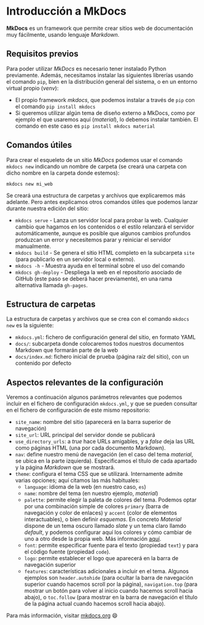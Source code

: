 # Introducción a MkDocs

**MkDocs** es un framework que permite crear sitios web de documentación muy fácilmente, usando lenguaje *Markdown*.

## Requisitos previos

Para poder utilizar *MkDocs* es necesario tener instalado Python previamente. Además, necesitamos instalar las siguientes librerías usando el comando `pip`, bien en la distribución general del sistema, o en un entorno virtual propio (*venv*):

* El propio framework *mkdocs*, que podemos instalar a través de `pip` con el comando `pip install mkdocs`
* Si queremos utilizar algún tema de diseño externo a MkDocs, como por ejemplo el que usaremos aquí (*material*), lo debemos instalar también. El comando en este caso es `pip install mkdocs material`

## Comandos útiles

Para crear el esqueleto de un sitio *MkDocs* podemos usar el comando `mkdocs new` indicando un nombre de carpeta (se creará una carpeta con dicho nombre en la carpeta donde estemos):

```
mkdocs new mi_web
```

Se creará una estructura de carpetas y archivos que explicaremos más adelante. Pero antes explicamos otros comandos útiles que podemos lanzar durante nuestra edición del sitio:

* `mkdocs serve` - Lanza un servidor local para probar la web. Cualquier cambio que hagamos en los contenidos o el estilo relanzará el servidor automáticamente, aunque es posible que algunos cambios profundos produzcan un error y necesitemos parar y reiniciar el servidor manualmente.
* `mkdocs build` - Se genera el sitio HTML completo en la subcarpeta `site` (para publicarlo en un servidor local o externo).
* `mkdocs -h` - Muestra ayuda en el terminal sobre el uso del comando
* `mkdocs gh-deploy` - Despliega la web en el repositorio asociado de GitHub (este paso se deberá hacer previamente), en una rama alternativa llamada `gh-pages`.

## Estructura de carpetas

La estructura de carpetas y archivos que se crea con el comando `mkdocs new` es la siguiente:

* `mkdocs.yml`: fichero de configuración general del sitio, en formato YAML
* `docs/`: subcarpeta donde colocaremos todos nuestros documentos Markdown que formarán parte de la web
* `docs/index.md`: fichero inicial de prueba (página raíz del sitio), con un contenido por defecto

## Aspectos relevantes de la configuración

Veremos a continuación algunos parámetros relevantes que podemos incluir en el fichero de configuración `mkdocs.yml`, y que se pueden consultar en el fichero de configuración de este mismo repositorio:

* `site_name`: nombre del sitio (aparecerá en la barra superior de navegación)
* `site_url`: URL principal del servidor donde se publicará
* `use_directory_urls`: a *true* hace URLs amigables, y a *false* deja las URL como páginas HTML (una por cada documento Markdown).
* `nav`: define nuestro menú de navegación (en el caso del tema *material*, se ubica en la parte izquierda). Especificamos el título de cada apartado y la página *Markdown* que se mostrará.
* `theme`: configura el tema CSS que se utilizará. Internamente admite varias opciones; aquí citamos las más habituales:
    * `language`: idioma de la web (en nuestro caso, `es`)
    * `name`: nombre del tema (en nuestro ejemplo, *material*)
    * `palette`: permite elegir la paleta de colores del tema. Podemos optar por una combinación simple de colores `primary` (barra de navegación y color de enlaces) y `accent` (color de elementos interactuables), o bien definir *esquemas*. En concreto *Material* dispone de un tema oscuro llamado *slate* y un tema claro llamdo *default*, y podemos configurar aquí los colores y cómo cambiar de uno a otro desde la propia web. Más información [aquí](https://squidfunk.github.io/mkdocs-material/setup/changing-the-colors/).
    * `font`: permite especificar fuente para el texto (propiedad `text`) y para el código fuente (propiedad `code`).
    * `logo`: permite establecer el logo que aparecerá en la barra de navegación superior
    * `features`: características adicionales a incluir en el tema. Algunos ejemplos son `header.autohide` (para ocultar la barra de navegación superior cuando hacemos scroll por la página), `navigation.top` (para mostrar un botón para volver al inicio cuando hacemos scroll hacia abajo), o `toc.follow` (para mostrar en la barra de navegación el título de la página actual cuando hacemos scroll hacia abajo).

Para más información, visitar [mkdocs.org](https://www.mkdocs.org) :smile:
